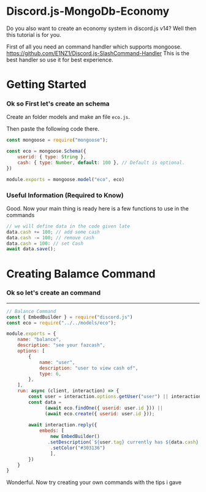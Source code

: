 # Discord.js-MongoDb-Economy
Do you also want to create an economy system in discord.js v14?
Well then this tutorial is for you.

First of all you need an command handler which supports mongoose.
https://github.com/E1NZ1/Discord.js-SlashCommand-Handler
This is the best handler so use it for best experience.

# Getting Started
### Ok so First let's create an schema
Create an folder models and make an file `eco.js`.

Then paste the following code there.
```js
const mongoose = require("mongoose");

const eco = mongoose.Schema({
    userid: { type: String },
    cash: { type: Number, default: 100 }, // Default is optional.
})

module.exports = mongoose.model("eco", eco)
```

### Useful Information (Required to Know)
Good. Now your main thing is ready here is a few functions to use in the commands

```js
// we will define data in the code given late
data.cash += 100; // add some cash
data.cash -= 100; // remove cash
data.cash = 100: // set Cash
await data.save();
```

# Creating Balamce Command
### Ok so let's create an command
--- 
```js
// Balance Command
const { EmbedBuilder } = require("discord.js")
const eco = require("../../models/eco");

module.exports = {
    name: "balance",
    description: "see your fazcash",
    options: [
        {
            name: "user",
            description: "user to view cash of",
            type: 6,
        },
    ],
    run: async (client, interaction) => {
        const user = interaction.options.getUser("user") || interaction.user;
        const data =
              (await eco.findOne({ userid: user.id })) ||
              (await eco.create({ userid: user.id }));
        
        await interaction.reply({
            embeds: [
                new EmbedBuilder()
               .setDescription(`${user.tag} currently has ${data.cash} cash`)
                .setColor("#303136")
                ],
        })
    }
}
```
Wonderful. Now try creating your own commands with the tips i gave
